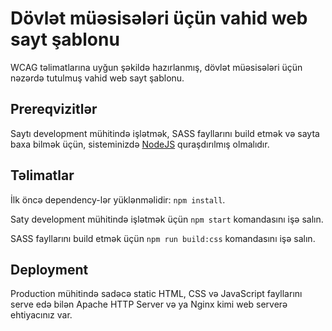 # Dövlət müəsisələri üçün vahid web sayt şablonu

WCAG təlimatlarına uyğun şəkildə hazırlanmış, dövlət müəsisələri üçün nəzərdə tutulmuş vahid web sayt şablonu.

## Prereqvizitlər

Saytı development mühitində işlətmək, SASS fayllarını build etmək və sayta baxa bilmək üçün, sisteminizdə [NodeJS](https://nodejs.org/en/) quraşdırılmış olmalıdır.

## Təlimatlar

İlk öncə dependency-lər yüklənməlidir: `npm install`.

Saty development mühitində işlətmək üçün `npm start` komandasını işə salın.

SASS fayllarını build etmək üçün `npm run build:css` komandasını işə salın.

## Deployment

Production mühitində sadəcə static HTML, CSS və JavaScript fayllarını serve edə bilən Apache HTTP Server və ya Nginx kimi web serverə ehtiyacınız var.
